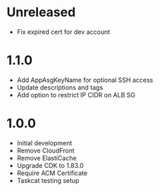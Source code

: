 # Unreleased

* Fix expired cert for dev account

# 1.1.0

* Add AppAsgKeyName for optional SSH access
* Update descriptions and tags
* Add option to restrict IP CIDR on ALB SG

# 1.0.0

* Initial development
* Remove CloudFront
* Remove ElastiCache
* Upgrade CDK to 1.83.0
* Require ACM Certificate
* Taskcat testing setup
